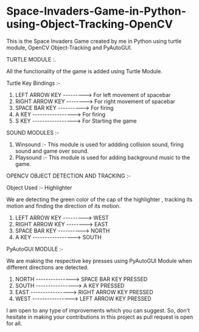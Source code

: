 # Space-Invaders-Game-in-Python-using-Object-Tracking-OpenCV
This is the Space Invaders Game created by me in Python using turtle module, OpenCV Object-Tracking and PyAutoGUI.

TURTLE MODULE :.

All the functionality of the game is added using Turtle Module.

Turtle Key Bindings :-

1) LEFT ARROW KEY --------->  For left movement of spacebar
2) RIGHT ARROW KEY -------->  For right movement of spacebar
3) SPACE BAR KEY ----------> For firing
4) A KEY -----------------> For firing
5) S KEY -----------------> For Starting the game

SOUND MODULES :-

1) Winsound :- This module is used for addding collision sound, firing sound and game over sound.
2) Playsound :- This module is used for adding background music to the game.

OPENCV OBJECT DETECTION AND TRACKING :-

Object Used :- Highlighter

We are detecting the green color of the cap of the highlighter , tracking its motion and finding the direction of its motion.

1) LEFT ARROW KEY ---------> WEST
2) RIGHT ARROW KEY -------->  EAST
3) SPACE BAR KEY ----------> NORTH
4) A KEY -----------------> SOUTH

PyAutoGUI MODULE :-

We are making the respective key presses using PyAutoGUI Module when different directions are detected.

1) NORTH --------------->  SPACE BAR KEY PRESSED
2) SOUTH ----------------> A KEY PRESSED
3) EAST ----------------> RIGHT ARROW KEY PRESSED
4) WEST ----------------> LEFT ARROW KEY PRESSED



I am open to any type of improvements which you can suggest. So, don't hesitate in making your contributions in this project as pull request is open for all.

